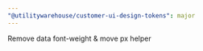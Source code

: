 ```yaml
---
"@utilitywarehouse/customer-ui-design-tokens": major
---
```


Remove data font-weight & move px helper
